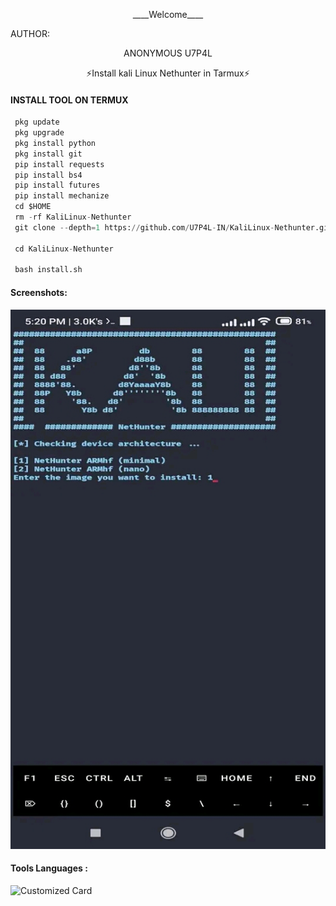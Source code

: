 <p align="center">
____Welcome____


AUTHOR:
<p align="center">
ANONYMOUS U7P4L

</br>
<p align="center">
      ⚡Install kali Linux Nethunter in Tarmux⚡

</p>
  
#### INSTALL TOOL ON TERMUX
```python
 pkg update
 pkg upgrade
 pkg install python
 pkg install git
 pip install requests
 pip install bs4
 pip install futures
 pip install mechanize
 cd $HOME 
 rm -rf KaliLinux-Nethunter
 git clone --depth=1 https://github.com/U7P4L-IN/KaliLinux-Nethunter.git

 cd KaliLinux-Nethunter

 bash install.sh
```
#### Screenshots:

<p align="center"><img src="https://github.com/U7P4L-IN/KaliLinux-Nethunter/blob/main/FB_IMG_16764609647947933.jpg">

#### Tools Languages :

![Customized Card](https://github-readme-stats.vercel.app/api/pin?username=U7P4L-IN&repo=KaliLinux-Nethunter&title_color=fff&icon_color=f9f9f9&text_color=9f9f9f&bg_color=151515)
